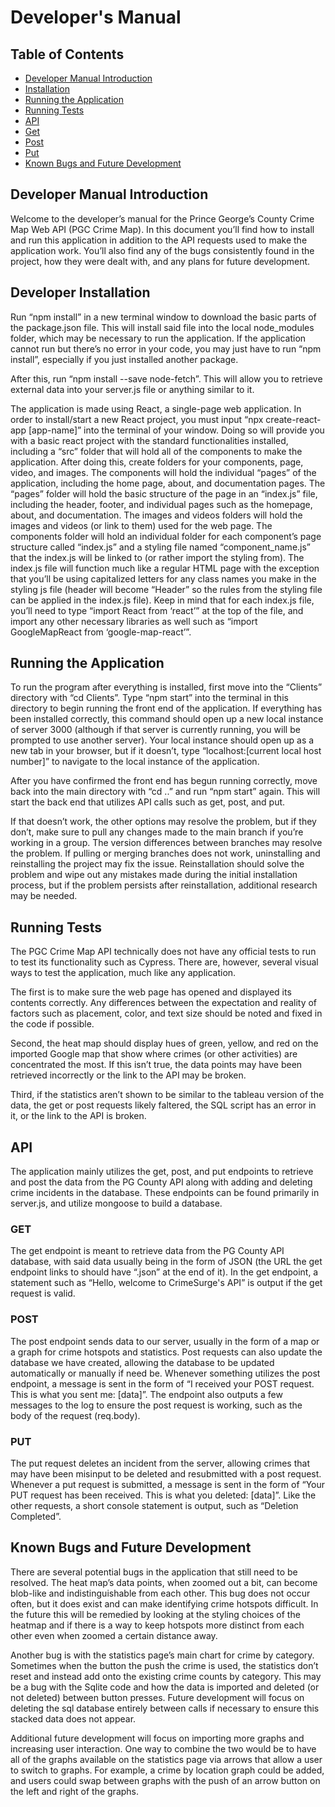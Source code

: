 <!-- Developer's Manual -->

# Developer's Manual

<!-- Developer Manual TABLE OF CONTENTS -->

## Table of Contents

- [Developer Manual Introduction ](#developer-manual-introduction )
- [Installation](#developer-installation )
- [Running the Application ](#running-the-application)
- [Running Tests](#running-tests)
- [API](#api)
- [Get](#get)
- [Post](#post)
- [Put](#put)
- [Known Bugs and Future Development](#known-bugs-and-future-development)

## Developer Manual Introduction 

Welcome to the developer’s manual for the Prince George’s County Crime Map Web API (PGC Crime Map). In this document you’ll find how to install and run this application in addition to the API requests used to make the application work. You’ll also find any of the bugs consistently found in the project, how they were dealt with, and any plans for future development. 

## Developer Installation 
	
Run “npm install” in a new terminal window to download the basic parts of the package.json file. This will install said file into the local node_modules folder, which may be necessary to run the application. If the application cannot run but there’s no error in your code, you may just have to run “npm install”, especially if you just installed another package.

After this, run “npm install --save node-fetch”. This will allow you to retrieve external data into your server.js file or anything similar to it. 

The application is made using React, a single-page web application. In order to install/start a new React project, you must input “npx create-react-app [app-name]” into the terminal of your window. Doing so will provide you with a basic react project with the standard functionalities installed, including a “src” folder that will hold all of the components to make the application. 
After doing this, create folders for your components, page, video, and images. The components will hold the individual “pages” of the application, including the home page, about, and documentation pages. The “pages” folder will hold the basic structure of the page in an “index.js” file, including the header, footer, and individual pages such as the homepage, about, and documentation. The images and videos folders will hold the images and videos (or link to them) used for the web page. 
The components folder will hold an individual folder for each component’s page structure called “index.js” and a styling file named “component_name.js” that the index.js will be linked to (or rather import the styling from). The index.js file will function much like a regular HTML page with the exception that you’ll be using capitalized letters for any class names you make in the styling js file (header will become “Header” so the rules from the styling file can be applied in the index.js file). Keep in mind that for each index.js file, you’ll need to type “import React from ‘react’” at the top of the file, and import any other necessary libraries as well such as “import GoogleMapReact from ‘google-map-react’”. 

<!-- The final component you’ll need to install is the sqlite functionality. Sqlite can be used to store data in a local database on the server, and can retrieve this data from APIs. In order to install sqlite on your local machine, run both “npm install --save sqlite3” and “npm install --save sqlite”. Note that you may also need to run “ “npm install sqlite sqlite3 --save”, but the first two commands should be enough. 
After installing the sqlite libraries, the setup for your application should be completed. Next you may want to run the program to ensure that it works. -->


## Running the Application 

To run the program after everything is installed, first move into the “Clients” directory with “cd Clients”. Type “npm start” into the terminal in this directory to begin running the front end of the application. If everything has been installed correctly, this command should open up a new local instance of server 3000 (although if that server is currently running, you will be prompted to use another server). Your local instance should open up as a new tab in your browser, but if it doesn’t, type “localhost:[current local host number]” to navigate to the local instance of the application. 

After you have confirmed the front end has begun running correctly, move back into the main directory with “cd ..” and run “npm start” again. This will start the back end that utilizes API calls such as get, post, and put. 


If that doesn’t work, the other options may resolve the problem, but if they don’t, make sure to pull any changes made to the main branch if you’re working in a group. The version differences between branches may resolve the problem. If pulling or merging branches does not work, uninstalling and reinstalling the project may fix the issue. Reinstallation should solve the problem and wipe out any mistakes made during the initial installation process, but if the problem persists after reinstallation, additional research may be needed. 

## Running Tests

The PGC Crime Map API technically does not have any official tests to run to test its functionality such as Cypress. There are, however, several visual ways to test the application, much like any application. 

The first is to make sure the web page has opened and displayed its contents correctly. Any differences between the expectation and reality of factors such as placement, color, and text size should be noted and fixed in the code if possible. 

Second, the heat map should display hues of green, yellow, and red on the imported Google map that show where crimes (or other activities) are concentrated the most. If this isn’t true, the data points may have been retrieved incorrectly or the link to the API may be broken. 

Third, if the statistics aren’t shown to be similar to the tableau version of the data, the get or post requests likely faltered, the SQL script has an error in it, or the link to the API is broken. 


## API

The application mainly utilizes the get, post, and put endpoints to retrieve and post the data from the PG County API along with adding and deleting crime incidents in the database. These endpoints can be found primarily in server.js, and utilize mongoose to build a database. 


### GET

The get endpoint is meant to retrieve data from the PG County API database, with said data usually being in the form of JSON (the URL the get endpoint links to should have “.json” at the end of it). In the get endpoint, a statement such as “Hello, welcome to CrimeSurge's API” is output if the get request is valid. 


### POST

The post endpoint sends data to our server, usually in the form of a map or a graph for crime hotspots and statistics. Post requests can also update the database we have created, allowing the database to be updated automatically or manually if need be. Whenever something utilizes the post endpoint, a message is sent in the form of “I received your POST request. This is what you sent me: [data]”. The endpoint also outputs a few messages to the log to ensure the post request is working, such as the body of the request (req.body). 

### PUT

The put request deletes an incident from the server, allowing crimes that may have been misinput to be deleted and resubmitted with a post request. Whenever a put request is submitted, a message is sent in the form of “Your PUT request has been received. This is what you deleted: [data]”. Like the other requests, a short console statement is output, such as “Deletion Completed”. 


## Known Bugs and Future Development

There are several potential bugs in the application that still need to be resolved. The heat map’s data points, when zoomed out a bit, can become blob-like and indistinguishable from each other. This bug does not occur often, but it does exist and can make identifying crime hotspots difficult. In the future this will be remedied by looking at the styling choices of the heatmap and if there is a way to keep hotspots more distinct from each other even when zoomed a certain distance away. 

Another bug is with the statistics page’s main chart for crime by category. Sometimes when the button the push the crime is used, the statistics don’t reset and instead add onto the existing crime counts by category. This may be a bug with the Sqlite code and how the data is imported and deleted (or not deleted) between button presses. Future development will focus on deleting the sql database entirely between calls if necessary to ensure this stacked data does not appear. 

Additional future development will focus on importing more graphs and increasing user interaction. One way to combine the two would be to have all of the graphs available on the statistics page via arrows that allow a user to switch to graphs. For example, a crime by location graph could be added, and users could swap between graphs with the push of an arrow button on the left and right of the graphs. 
